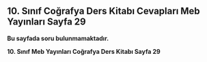 ## 10. Sınıf Coğrafya Ders Kitabı Cevapları Meb Yayınları Sayfa 29

**Bu sayfada soru bulunmamaktadır.**

**10. Sınıf Meb Yayınları Coğrafya Ders Kitabı Sayfa 29**